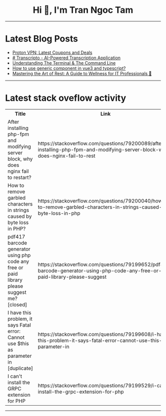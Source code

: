 <h1 align="center">Hi 👋, I'm Tran Ngoc Tam</h1>

---

# Latest Blog Posts 
<!-- BLOG-POST-LIST:START -->
- [Proton VPN: Latest Coupons and Deals](https://dev.to/irina_nava_/proton-vpn-latest-coupons-and-deals-4bb7)
- [# Transcripto - AI-Powered Transcription Application](https://dev.to/dad_562765197a2/-transcripto-ai-powered-transcription-application-1c2k)
- [Understanding The Terminal &amp; The Command Line](https://dev.to/charles_eugene_79230d4394/understanding-the-terminal-the-command-line-1h5d)
- [How to use generic component in vue3 and typescript?](https://dev.to/ltmonster/how-to-use-generic-component-in-vue3-and-typescript-1hla)
- [Mastering the Art of Rest: A Guide to Wellness for IT Professionals 🌟](https://dev.to/angelamiton/mastering-the-art-of-rest-a-guide-to-wellness-for-it-professionals-4al1)
<!-- BLOG-POST-LIST:END -->

---

# Latest stack oveflow activity
<table>
  <tr><th>Title</th><th>Link</th></tr>
  <!-- STACKOVERFLOW:START --><tr><td>After installing php-fpm and modifying server block, why does nginx fail to restart?</td><td>https://stackoverflow.com/questions/79200089/after-installing-php-fpm-and-modifying-server-block-why-does-nginx-fail-to-rest</td></tr><tr><td>How to remove garbled characters in strings caused by byte loss in PHP?</td><td>https://stackoverflow.com/questions/79200040/how-to-remove-garbled-characters-in-strings-caused-by-byte-loss-in-php</td></tr><tr><td>pdf417 barcode generator using php code any free or paid library please suggest me? [closed]</td><td>https://stackoverflow.com/questions/79199652/pdf417-barcode-generator-using-php-code-any-free-or-paid-library-please-suggest</td></tr><tr><td>I have this problem, it says Fatal error: Cannot use $this as parameter in [duplicate]</td><td>https://stackoverflow.com/questions/79199608/i-have-this-problem-it-says-fatal-error-cannot-use-this-as-parameter-in</td></tr><tr><td>I can&#39;t install the GRPC extension for PHP</td><td>https://stackoverflow.com/questions/79199529/i-cant-install-the-grpc-extension-for-php</td></tr><!-- STACKOVERFLOW:END -->
</table>

---



